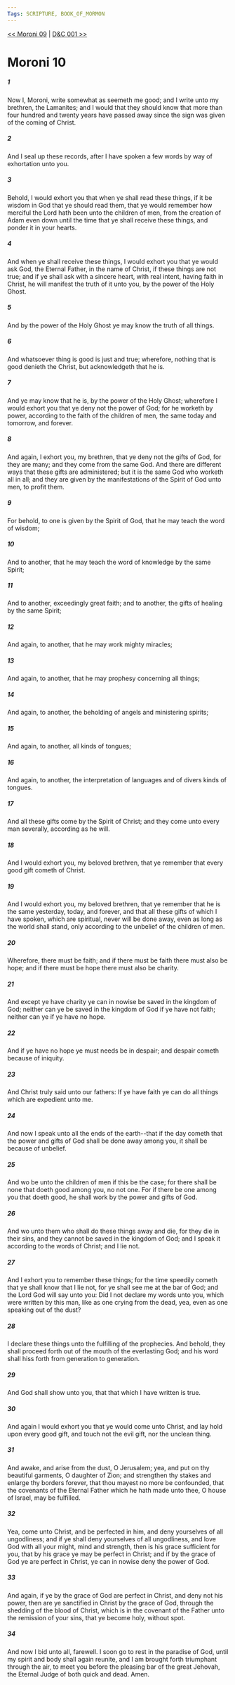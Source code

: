 ```yaml
---
Tags: SCRIPTURE, BOOK_OF_MORMON
---
```


[<< Moroni 09](BOOK_OF_MORMON/15_Moroni/Moroni_09.md) | [D&C 001 >>](DOCTRINE_AND_COVENANTS/D&C_001.md)

# Moroni 10

##### 1
 Now I, Moroni, write somewhat as seemeth me good; and I write unto my brethren, the Lamanites; and I would that they should know that more than four hundred and twenty years have passed away since the sign was given of the coming of Christ.
##### 2
 And I seal up these records, after I have spoken a few words by way of exhortation unto you.
##### 3
 Behold, I would exhort you that when ye shall read these things, if it be wisdom in God that ye should read them, that ye would remember how merciful the Lord hath been unto the children of men, from the creation of Adam even down until the time that ye shall receive these things, and ponder it in your hearts.
##### 4
 And when ye shall receive these things, I would exhort you that ye would ask God, the Eternal Father, in the name of Christ, if these things are not true; and if ye shall ask with a sincere heart, with real intent, having faith in Christ, he will manifest the truth of it unto you, by the power of the Holy Ghost.
##### 5
 And by the power of the Holy Ghost ye may know the truth of all things.
##### 6
 And whatsoever thing is good is just and true; wherefore, nothing that is good denieth the Christ, but acknowledgeth that he is.
##### 7
 And ye may know that he is, by the power of the Holy Ghost; wherefore I would exhort you that ye deny not the power of God; for he worketh by power, according to the faith of the children of men, the same today and tomorrow, and forever.
##### 8
 And again, I exhort you, my brethren, that ye deny not the gifts of God, for they are many; and they come from the same God. And there are different ways that these gifts are administered; but it is the same God who worketh all in all; and they are given by the manifestations of the Spirit of God unto men, to profit them.
##### 9
 For behold, to one is given by the Spirit of God, that he may teach the word of wisdom;
##### 10
 And to another, that he may teach the word of knowledge by the same Spirit;
##### 11
 And to another, exceedingly great faith; and to another, the gifts of healing by the same Spirit;
##### 12
 And again, to another, that he may work mighty miracles;
##### 13
 And again, to another, that he may prophesy concerning all things;
##### 14
 And again, to another, the beholding of angels and ministering spirits;
##### 15
 And again, to another, all kinds of tongues;
##### 16
 And again, to another, the interpretation of languages and of divers kinds of tongues.
##### 17
 And all these gifts come by the Spirit of Christ; and they come unto every man severally, according as he will.
##### 18
 And I would exhort you, my beloved brethren, that ye remember that every good gift cometh of Christ.
##### 19
 And I would exhort you, my beloved brethren, that ye remember that he is the same yesterday, today, and forever, and that all these gifts of which I have spoken, which are spiritual, never will be done away, even as long as the world shall stand, only according to the unbelief of the children of men.
##### 20
 Wherefore, there must be faith; and if there must be faith there must also be hope; and if there must be hope there must also be charity.
##### 21
 And except ye have charity ye can in nowise be saved in the kingdom of God; neither can ye be saved in the kingdom of God if ye have not faith; neither can ye if ye have no hope.
##### 22
 And if ye have no hope ye must needs be in despair; and despair cometh because of iniquity.
##### 23
 And Christ truly said unto our fathers: If ye have faith ye can do all things which are expedient unto me.
##### 24
 And now I speak unto all the ends of the earth--that if the day cometh that the power and gifts of God shall be done away among you, it shall be because of unbelief.
##### 25
 And wo be unto the children of men if this be the case; for there shall be none that doeth good among you, no not one. For if there be one among you that doeth good, he shall work by the power and gifts of God.
##### 26
 And wo unto them who shall do these things away and die, for they die in their sins, and they cannot be saved in the kingdom of God; and I speak it according to the words of Christ; and I lie not.
##### 27
 And I exhort you to remember these things; for the time speedily cometh that ye shall know that I lie not, for ye shall see me at the bar of God; and the Lord God will say unto you: Did I not declare my words unto you, which were written by this man, like as one crying from the dead, yea, even as one speaking out of the dust?
##### 28
 I declare these things unto the fulfilling of the prophecies. And behold, they shall proceed forth out of the mouth of the everlasting God; and his word shall hiss forth from generation to generation.
##### 29
 And God shall show unto you, that that which I have written is true.
##### 30
 And again I would exhort you that ye would come unto Christ, and lay hold upon every good gift, and touch not the evil gift, nor the unclean thing.
##### 31
 And awake, and arise from the dust, O Jerusalem; yea, and put on thy beautiful garments, O daughter of Zion; and strengthen thy stakes and enlarge thy borders forever, that thou mayest no more be confounded, that the covenants of the Eternal Father which he hath made unto thee, O house of Israel, may be fulfilled.
##### 32
 Yea, come unto Christ, and be perfected in him, and deny yourselves of all ungodliness; and if ye shall deny yourselves of all ungodliness, and love God with all your might, mind and strength, then is his grace sufficient for you, that by his grace ye may be perfect in Christ; and if by the grace of God ye are perfect in Christ, ye can in nowise deny the power of God.
##### 33
 And again, if ye by the grace of God are perfect in Christ, and deny not his power, then are ye sanctified in Christ by the grace of God, through the shedding of the blood of Christ, which is in the covenant of the Father unto the remission of your sins, that ye become holy, without spot.
##### 34
 And now I bid unto all, farewell. I soon go to rest in the paradise of God, until my spirit and body shall again reunite, and I am brought forth triumphant through the air, to meet you before the pleasing bar of the great Jehovah, the Eternal Judge of both quick and dead. Amen.
